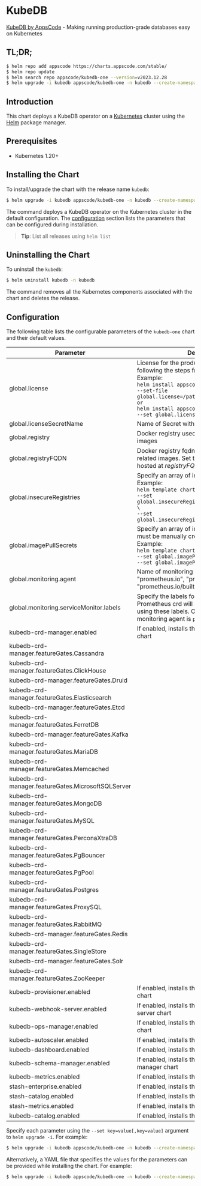 # KubeDB

[KubeDB by AppsCode](https://github.com/kubedb) - Making running production-grade databases easy on Kubernetes

## TL;DR;

```bash
$ helm repo add appscode https://charts.appscode.com/stable/
$ helm repo update
$ helm search repo appscode/kubedb-one --version=v2023.12.28
$ helm upgrade -i kubedb appscode/kubedb-one -n kubedb --create-namespace --version=v2023.12.28
```

## Introduction

This chart deploys a KubeDB operator on a [Kubernetes](http://kubernetes.io) cluster using the [Helm](https://helm.sh) package manager.

## Prerequisites

- Kubernetes 1.20+

## Installing the Chart

To install/upgrade the chart with the release name `kubedb`:

```bash
$ helm upgrade -i kubedb appscode/kubedb-one -n kubedb --create-namespace --version=v2023.12.28
```

The command deploys a KubeDB operator on the Kubernetes cluster in the default configuration. The [configuration](#configuration) section lists the parameters that can be configured during installation.

> **Tip**: List all releases using `helm list`

## Uninstalling the Chart

To uninstall the `kubedb`:

```bash
$ helm uninstall kubedb -n kubedb
```

The command removes all the Kubernetes components associated with the chart and deletes the release.

## Configuration

The following table lists the configurable parameters of the `kubedb-one` chart and their default values.

|                     Parameter                      |                                                                                                                                                                              Description                                                                                                                                                                              |      Default       |
|----------------------------------------------------|-----------------------------------------------------------------------------------------------------------------------------------------------------------------------------------------------------------------------------------------------------------------------------------------------------------------------------------------------------------------------|--------------------|
| global.license                                     | License for the product. Get a license by following the steps from [here](https://kubedb.com/docs/latest/setup/install/enterprise#get-a-trial-license). <br> Example: <br> `helm install appscode/kubedb \` <br> `--set-file global.license=/path/to/license/file` <br> `or` <br> `helm install appscode/kubedb \` <br> `--set global.license=<license file content>` | <code>""</code>    |
| global.licenseSecretName                           | Name of Secret with the license as key.txt key                                                                                                                                                                                                                                                                                                                        | <code>""</code>    |
| global.registry                                    | Docker registry used to pull KubeDB related images                                                                                                                                                                                                                                                                                                                    | <code>""</code>    |
| global.registryFQDN                                | Docker registry fqdn used to pull KubeDB related images. Set this to use docker registry hosted at ${registryFQDN}/${registry}/${image}                                                                                                                                                                                                                               | <code>""</code>    |
| global.insecureRegistries                          | Specify an array of insecure registries. <br> Example: <br> `helm template charts/kubedb-ops-manager \` <br> `--set global.insecureRegistries[0]=hub.company.com \` <br> `--set global.insecureRegistries[1]=reg.example.com`                                                                                                                                         | <code>[]</code>    |
| global.imagePullSecrets                            | Specify an array of imagePullSecrets. Secrets must be manually created in the namespace. <br> Example: <br> `helm template charts/kubedb \` <br> `--set global.imagePullSecrets[0].name=sec0 \` <br> `--set global.imagePullSecrets[1].name=sec1`                                                                                                                     | <code>[]</code>    |
| global.monitoring.agent                            | Name of monitoring agent (one of "prometheus.io", "prometheus.io/operator", "prometheus.io/builtin")                                                                                                                                                                                                                                                                  | <code>""</code>    |
| global.monitoring.serviceMonitor.labels            | Specify the labels for ServiceMonitor. Prometheus crd will select ServiceMonitor using these labels. Only usable when monitoring agent is `prometheus.io/operator`.                                                                                                                                                                                                   | <code>{}</code>    |
| kubedb-crd-manager.enabled                         | If enabled, installs the kubedb-crd-manager chart                                                                                                                                                                                                                                                                                                                     | <code>true</code>  |
| kubedb-crd-manager.featureGates.Cassandra          |                                                                                                                                                                                                                                                                                                                                                                       | <code>false</code> |
| kubedb-crd-manager.featureGates.ClickHouse         |                                                                                                                                                                                                                                                                                                                                                                       | <code>false</code> |
| kubedb-crd-manager.featureGates.Druid              |                                                                                                                                                                                                                                                                                                                                                                       | <code>false</code> |
| kubedb-crd-manager.featureGates.Elasticsearch      |                                                                                                                                                                                                                                                                                                                                                                       | <code>true</code>  |
| kubedb-crd-manager.featureGates.Etcd               |                                                                                                                                                                                                                                                                                                                                                                       | <code>false</code> |
| kubedb-crd-manager.featureGates.FerretDB           |                                                                                                                                                                                                                                                                                                                                                                       | <code>false</code> |
| kubedb-crd-manager.featureGates.Kafka              |                                                                                                                                                                                                                                                                                                                                                                       | <code>true</code>  |
| kubedb-crd-manager.featureGates.MariaDB            |                                                                                                                                                                                                                                                                                                                                                                       | <code>true</code>  |
| kubedb-crd-manager.featureGates.Memcached          |                                                                                                                                                                                                                                                                                                                                                                       | <code>false</code> |
| kubedb-crd-manager.featureGates.MicrosoftSQLServer |                                                                                                                                                                                                                                                                                                                                                                       | <code>false</code> |
| kubedb-crd-manager.featureGates.MongoDB            |                                                                                                                                                                                                                                                                                                                                                                       | <code>true</code>  |
| kubedb-crd-manager.featureGates.MySQL              |                                                                                                                                                                                                                                                                                                                                                                       | <code>true</code>  |
| kubedb-crd-manager.featureGates.PerconaXtraDB      |                                                                                                                                                                                                                                                                                                                                                                       | <code>false</code> |
| kubedb-crd-manager.featureGates.PgBouncer          |                                                                                                                                                                                                                                                                                                                                                                       | <code>false</code> |
| kubedb-crd-manager.featureGates.PgPool             |                                                                                                                                                                                                                                                                                                                                                                       | <code>false</code> |
| kubedb-crd-manager.featureGates.Postgres           |                                                                                                                                                                                                                                                                                                                                                                       | <code>true</code>  |
| kubedb-crd-manager.featureGates.ProxySQL           |                                                                                                                                                                                                                                                                                                                                                                       | <code>false</code> |
| kubedb-crd-manager.featureGates.RabbitMQ           |                                                                                                                                                                                                                                                                                                                                                                       | <code>false</code> |
| kubedb-crd-manager.featureGates.Redis              |                                                                                                                                                                                                                                                                                                                                                                       | <code>true</code>  |
| kubedb-crd-manager.featureGates.SingleStore        |                                                                                                                                                                                                                                                                                                                                                                       | <code>false</code> |
| kubedb-crd-manager.featureGates.Solr               |                                                                                                                                                                                                                                                                                                                                                                       | <code>false</code> |
| kubedb-crd-manager.featureGates.ZooKeeper          |                                                                                                                                                                                                                                                                                                                                                                       | <code>false</code> |
| kubedb-provisioner.enabled                         | If enabled, installs the kubedb-provisioner chart                                                                                                                                                                                                                                                                                                                     | <code>true</code>  |
| kubedb-webhook-server.enabled                      | If enabled, installs the kubedb-webhook-server chart                                                                                                                                                                                                                                                                                                                  | <code>true</code>  |
| kubedb-ops-manager.enabled                         | If enabled, installs the kubedb-ops-manager chart                                                                                                                                                                                                                                                                                                                     | <code>true</code>  |
| kubedb-autoscaler.enabled                          | If enabled, installs the kubedb-autoscaler chart                                                                                                                                                                                                                                                                                                                      | <code>true</code>  |
| kubedb-dashboard.enabled                           | If enabled, installs the kubedb-dashboard chart                                                                                                                                                                                                                                                                                                                       | <code>true</code>  |
| kubedb-schema-manager.enabled                      | If enabled, installs the kubedb-schema-manager chart                                                                                                                                                                                                                                                                                                                  | <code>true</code>  |
| kubedb-metrics.enabled                             | If enabled, installs the kubedb-metrics chart                                                                                                                                                                                                                                                                                                                         | <code>true</code>  |
| stash-enterprise.enabled                           | If enabled, installs the stash-enterprise chart                                                                                                                                                                                                                                                                                                                       | <code>true</code>  |
| stash-catalog.enabled                              | If enabled, installs the stash-catalog chart                                                                                                                                                                                                                                                                                                                          | <code>true</code>  |
| stash-metrics.enabled                              | If enabled, installs the stash-metrics chart                                                                                                                                                                                                                                                                                                                          | <code>true</code>  |
| kubedb-catalog.enabled                             | If enabled, installs the kubedb-catalog chart                                                                                                                                                                                                                                                                                                                         | <code>true</code>  |


Specify each parameter using the `--set key=value[,key=value]` argument to `helm upgrade -i`. For example:

```bash
$ helm upgrade -i kubedb appscode/kubedb-one -n kubedb --create-namespace --version=v2023.12.28 --set global.registry=kubedb
```

Alternatively, a YAML file that specifies the values for the parameters can be provided while
installing the chart. For example:

```bash
$ helm upgrade -i kubedb appscode/kubedb-one -n kubedb --create-namespace --version=v2023.12.28 --values values.yaml
```
